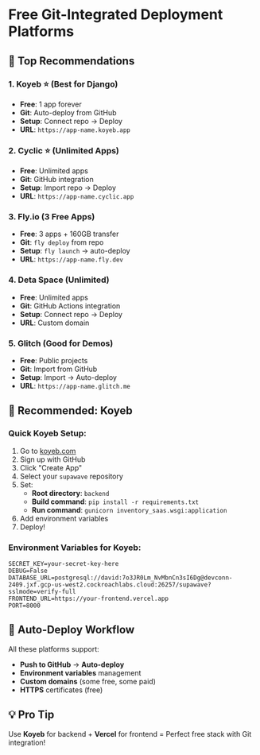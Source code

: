 # Free Git-Integrated Deployment Platforms

## 🚀 **Top Recommendations**

### 1. **Koyeb** ⭐ (Best for Django)
- **Free**: 1 app forever
- **Git**: Auto-deploy from GitHub
- **Setup**: Connect repo → Deploy
- **URL**: `https://app-name.koyeb.app`

### 2. **Cyclic** ⭐ (Unlimited Apps)
- **Free**: Unlimited apps
- **Git**: GitHub integration
- **Setup**: Import repo → Deploy
- **URL**: `https://app-name.cyclic.app`

### 3. **Fly.io** (3 Free Apps)
- **Free**: 3 apps + 160GB transfer
- **Git**: `fly deploy` from repo
- **Setup**: `fly launch` → auto-deploy
- **URL**: `https://app-name.fly.dev`

### 4. **Deta Space** (Unlimited)
- **Free**: Unlimited apps
- **Git**: GitHub Actions integration
- **Setup**: Connect repo → Deploy
- **URL**: Custom domain

### 5. **Glitch** (Good for Demos)
- **Free**: Public projects
- **Git**: Import from GitHub
- **Setup**: Import → Auto-deploy
- **URL**: `https://app-name.glitch.me`

## 🎯 **Recommended: Koyeb**

### Quick Koyeb Setup:
1. Go to [koyeb.com](https://koyeb.com)
2. Sign up with GitHub
3. Click "Create App"
4. Select your `supawave` repository
5. Set:
   - **Root directory**: `backend`
   - **Build command**: `pip install -r requirements.txt`
   - **Run command**: `gunicorn inventory_saas.wsgi:application`
6. Add environment variables
7. Deploy!

### Environment Variables for Koyeb:
```
SECRET_KEY=your-secret-key-here
DEBUG=False
DATABASE_URL=postgresql://david:7o3JR0Lm_NvMbnCn3sI6Dg@devconn-2409.jxf.gcp-us-west2.cockroachlabs.cloud:26257/supawave?sslmode=verify-full
FRONTEND_URL=https://your-frontend.vercel.app
PORT=8000
```

## 🔄 **Auto-Deploy Workflow**
All these platforms support:
- **Push to GitHub** → **Auto-deploy**
- **Environment variables** management
- **Custom domains** (some free, some paid)
- **HTTPS** certificates (free)

## 💡 **Pro Tip**
Use **Koyeb** for backend + **Vercel** for frontend = Perfect free stack with Git integration!